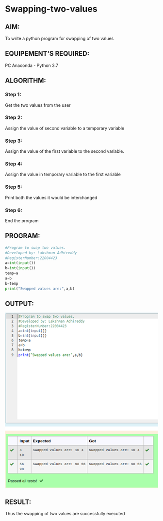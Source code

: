# Swapping-two-values
## AIM:
To write a python program for swapping of two values
## EQUIPEMENT'S REQUIRED: 
PC
Anaconda - Python 3.7
## ALGORITHM: 
### Step 1:
Get the two values from the user
### Step 2: 
Assign the value of second variable to a temporary variable 
### Step 3: 
Assign the value of the first variable to the second variable.
### Step 4:  
Assign the value in temporary variable to the first variable
### Step 5: 
Print both the values it would be interchanged
### Step 6: 
End the program
## PROGRAM:

```python
#Program to swap two values.
#Developed by: Lakshman Adhireddy
#RegisterNumber:22004423
a=int(input())
b=int(input())
temp=a
a=b
b=temp
print("Swapped values are:",a,b)
```
## OUTPUT:
![MODEL](/Screenshot%20from%202022-12-27%2021-56-59.png)
## RESULT:
Thus the swapping of two values are successfully executed



